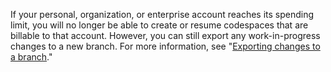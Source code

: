 If your personal, organization, or enterprise account reaches its spending limit, you will no longer be able to create or resume codespaces that are billable to that account. However, you can still export any work-in-progress changes to a new branch. For more information, see "[Exporting changes to a branch](/codespaces/troubleshooting/exporting-changes-to-a-branch)."
